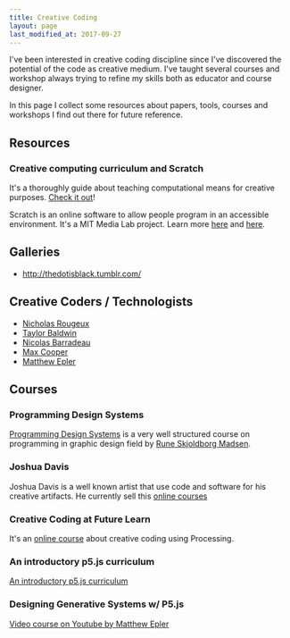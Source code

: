 ```yaml
---
title: Creative Coding
layout: page
last_modified_at: 2017-09-27
---
```


I've been interested in creative coding discipline since I've discovered the potential of the code as creative medium. I've taught several courses and workshop always trying to refine my skills both as educator and course designer.

In this page I collect some resources about papers, tools, courses and workshops I find out there for future reference.

## Resources

### Creative computing curriculum and Scratch

It's a thoroughly guide about teaching computational means for creative purposes. [Check it out](http://scratched.gse.harvard.edu/guide/)!

Scratch is an online software to allow people program in an accessible environment. It's a MIT Media Lab project. Learn more [here](https://scratch.mit.edu) and [here](http://scratched.gse.harvard.edu/).

## Galleries

- <http://thedotisblack.tumblr.com/>

## Creative Coders / Technologists

- [Nicholas Rougeux](https://www.c82.net/)
- [Taylor Baldwin](https://tbaldw.in/)
- [Nicolas Barradeau](http://www.barradeau.com/)
- [Max Cooper](https://maxcooper.net/)
- [Matthew Epler](http://mepler.com/)

## Courses

### Programming Design Systems

[Programming Design Systems](http://printingcode.runemadsen.com/) is a very well structured course on programming in graphic design field by [Rune Skjoldborg Madsen](http://www.runemadsen.com).

### Joshua Davis

Joshua Davis is a well known artist that use code and software for his creative artifacts. He currently sell this [online courses](https://gumroad.com/joshuadavis)

### Creative Coding at Future Learn

It's an [online course](https://www.futurelearn.com/courses/creative-coding) about creative coding using Processing.

### An introductory p5.js curriculum

[An introductory p5.js curriculum](https://github.com/nikfm/p5jsCurriculum)

### Designing Generative Systems w/ P5.js

[Video course on Youtube by Matthew Epler](https://www.youtube.com/watch?v=rTqvf0BkTNE&list=PLyRZnpOSgMj3K8AV2I6UldnvTj6d_Zrf0)